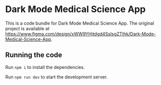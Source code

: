 
  # Dark Mode Medical Science App

  This is a code bundle for Dark Mode Medical Science App. The original project is available at https://www.figma.com/design/xWW9YHjtdgd4SsIsgZTIhk/Dark-Mode-Medical-Science-App.

  ## Running the code

  Run `npm i` to install the dependencies.

  Run `npm run dev` to start the development server.
  